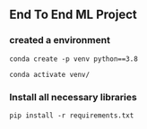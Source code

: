 ## End To End ML Project

### created a environment
```
conda create -p venv python==3.8
```
```
conda activate venv/
```
### Install all necessary libraries
```
pip install -r requirements.txt
```
